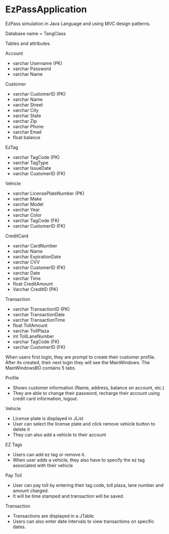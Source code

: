 # EzPassApplication
EzPass simulation in Java Language and using MVC design patterns.

Database name = TangClass

Tables and attributes. 

Account
- varchar Username (PK)
- varchar Password
- varchar Name

Customer
- varchar CustomerID (PK)
- varchar Name
- varchar Street
- varchar City
- varchar State
- varchar Zip
- varchar Phone
- varchar Email
- float balance

EzTag
- varchar TagCode (PK)
- varchar TagType
- varchar IssueDate
- varchar CustomerID (FK)

Vehicle 
- varchar LicensePlateNumber (PK)
- varchar Make
- varchar Model
- varchar Year
- varchar Color
- varchar TagCode (FK)
- varchar CustomerID (FK)

CreditCard
- varchar CardNumber 
- varchar Name 
- varchar ExpirationDate
- varchar CVV
- varchar CustomerID (FK)
- varchar Date 
- varchar Time
- float CreditAmount
- Varchar CreditID (PK)

Transaction
- varchar TransactionID (PK)
- varchar TransactionDate
- varchar TransactionTime
- float TollAmount
- varchar TollPlaza
- int TollLaneNumber
- varchar TagCode (FK)
- varchar CustomerID (FK)

When users first login, they are prompt to create their customer profile. After its created, their next login they will see the MainWindows. The MainWindowsBO contains 5 tabs.

Profile
- Shows customer information (Name, address, balance on account, etc.)
- They are able to change their password, recharge their account using credit card information, logout.

Vehicle
- License plate is displayed in JList
- User can select the license plate and click remove vehicle button to delete it
- They can also add a vehicle to their account

EZ Tags
- Users can add ez tag or remove it.
- When user adds a vehicle, they also have to specify the ez tag associated with their vehicle

Pay Toll
- User can pay toll by entering their tag code, toll plaza, lane number and amount charged.
- It will be time stamped and transaction will be saved.

Transaction
- Transactions are displayed in a JTable.
- Users can also enter date intervals to view transactions on specific dates.
